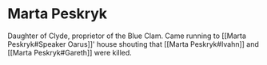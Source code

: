 # Marta Peskryk

Daughter of Clyde, proprietor of the Blue Clam. Came running to [[Marta Peskryk#Speaker Oarus]]' house shouting that [[Marta Peskryk#Ivahn]] and [[Marta Peskryk#Gareth]] were killed.